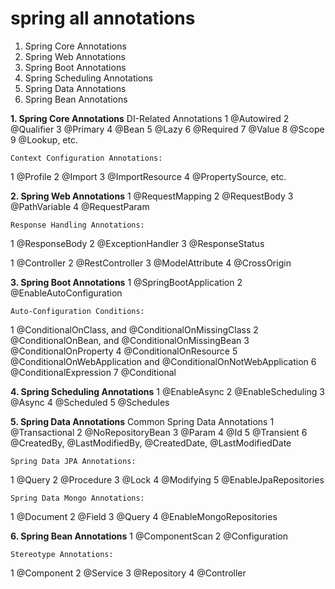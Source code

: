 # spring all annotations 

1. Spring Core Annotations
2. Spring Web Annotations
3. Spring Boot Annotations
4. Spring Scheduling Annotations
5. Spring Data Annotations
6. Spring Bean Annotations

**1. Spring Core Annotations**
	DI-Related Annotations
1	@Autowired
2	@Qualifier
3	@Primary
4	@Bean
5	@Lazy
6	@Required
7	@Value
8	@Scope
9	@Lookup, etc.

	Context Configuration Annotations:
1	@Profile
2	@Import
3	@ImportResource
4	@PropertySource, etc.
	
**2. Spring Web Annotations**
1	@RequestMapping
2	@RequestBody
3	@PathVariable
4	@RequestParam
	
	Response Handling Annotations:
1	@ResponseBody
2	@ExceptionHandler
3	@ResponseStatus
	
1	@Controller
2	@RestController
3	@ModelAttribute
4	@CrossOrigin
	
**3. Spring Boot Annotations**
1	@SpringBootApplication
2	@EnableAutoConfiguration
	
	Auto-Configuration Conditions:
1	@ConditionalOnClass, and @ConditionalOnMissingClass
2	@ConditionalOnBean, and @ConditionalOnMissingBean
3	@ConditionalOnProperty
4	@ConditionalOnResource
5	@ConditionalOnWebApplication and @ConditionalOnNotWebApplication
6	@ConditionalExpression
7	@Conditional
	
**4. Spring Scheduling Annotations**
1	@EnableAsync
2	@EnableScheduling
3	@Async
4	@Scheduled
5	@Schedules
	
**5. Spring Data Annotations**
	Common Spring Data Annotations
1	@Transactional
2	@NoRepositoryBean
3	@Param
4	@Id
5	@Transient
6	@CreatedBy, @LastModifiedBy, @CreatedDate, @LastModifiedDate
	
	Spring Data JPA Annotations:
1	@Query
2	@Procedure
3	@Lock
4	@Modifying
5	@EnableJpaRepositories
	
	Spring Data Mongo Annotations:
1	@Document
2	@Field
3	@Query
4	@EnableMongoRepositories
	
**6. Spring Bean Annotations**
1	@ComponentScan
2	@Configuration
	
	Stereotype Annotations:
1	@Component
2	@Service
3	@Repository
4	@Controller



